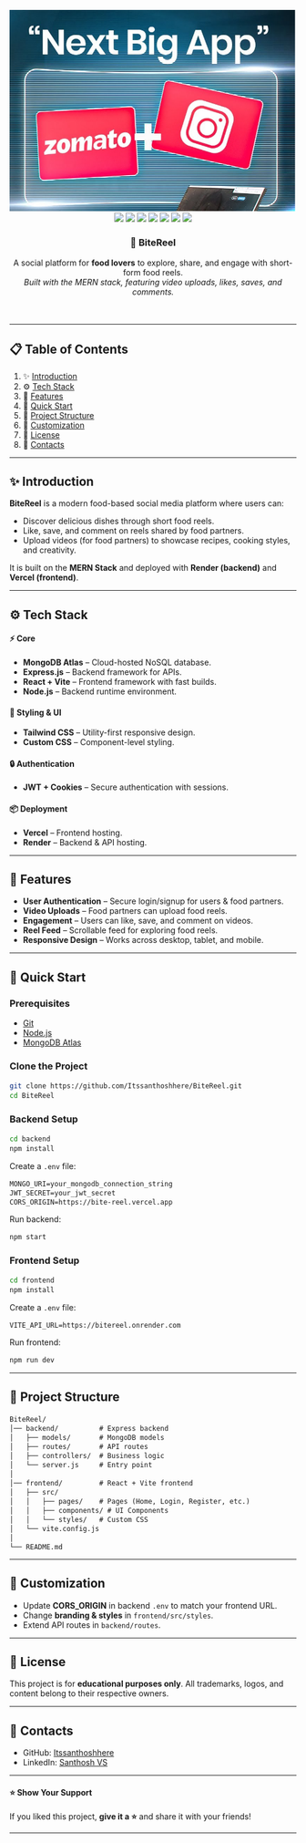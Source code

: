 
<div align="center">
  <br />
  <a href="https://github.com/Itssanthoshhere/BiteReel" target="_blank">
    <img src="/videos/thumbnail.png" alt="Project Banner">
  </a>
  <br />

  <div>
    <img src="https://img.shields.io/badge/-MERN_Stack-4DB33D?style=for-the-badge&logo=mongodb&logoColor=white" />
    <img src="https://img.shields.io/badge/-React-61DAFB?style=for-the-badge&logo=react&logoColor=black" />
    <img src="https://img.shields.io/badge/-Node.js-339933?style=for-the-badge&logo=node.js&logoColor=white" />
    <img src="https://img.shields.io/badge/-Express.js-000?style=for-the-badge&logo=express&logoColor=white" />
    <img src="https://img.shields.io/badge/-MongoDB-47A248?style=for-the-badge&logo=mongodb&logoColor=white" />
    <img src="https://img.shields.io/badge/-Vercel-000?style=for-the-badge&logo=vercel&logoColor=white" />
    <img src="https://img.shields.io/badge/-Render-46E3B7?style=for-the-badge&logo=render&logoColor=black" />
  </div>

  <div align="center">
    <h3>🍴 BiteReel</h3>
    A social platform for <b>food lovers</b> to explore, share, and engage with short-form food reels.<br/>
    <i>Built with the MERN stack, featuring video uploads, likes, saves, and comments.</i>
  </div>

  <br />

  <!-- <a href="https://bite-reel.vercel.app/" target="_blank">
    <img src="https://img.shields.io/badge/🚀%20Live%20Frontend-brightgreen?style=for-the-badge&logo=vercel&logoColor=white" alt="Live Frontend" />
  </a>
  <a href="https://bitereel.onrender.com/" target="_blank">
    <img src="https://img.shields.io/badge/🌐%20Backend%20API-blue?style=for-the-badge&logo=render&logoColor=white" alt="Backend API" />
  </a> -->
  <br />
</div>

---

## 📋 Table of Contents

1. ✨ [Introduction](#introduction)  
2. ⚙️ [Tech Stack](#tech-stack)  
3. 🔋 [Features](#features)  
4. 🤸 [Quick Start](#quick-start)  
5. 🧱 [Project Structure](#project-structure)  
6. 📝 [Customization](#customization)  
7. 📄 [License](#license)  
8. 🔗 [Contacts](#contacts)  

---

## ✨ Introduction

**BiteReel** is a modern food-based social media platform where users can:  
- Discover delicious dishes through short food reels.  
- Like, save, and comment on reels shared by food partners.  
- Upload videos (for food partners) to showcase recipes, cooking styles, and creativity.  

It is built on the **MERN Stack** and deployed with **Render (backend)** and **Vercel (frontend)**.

---

## ⚙️ Tech Stack

#### ⚡ Core
- **MongoDB Atlas** – Cloud-hosted NoSQL database.  
- **Express.js** – Backend framework for APIs.  
- **React + Vite** – Frontend framework with fast builds.  
- **Node.js** – Backend runtime environment.  

#### 🎨 Styling & UI
- **Tailwind CSS** – Utility-first responsive design.  
- **Custom CSS** – Component-level styling.  

#### 🔒 Authentication
- **JWT + Cookies** – Secure authentication with sessions.  

#### 📦 Deployment
- **Vercel** – Frontend hosting.  
- **Render** – Backend & API hosting.  

---

## 🔋 Features

- **User Authentication** – Secure login/signup for users & food partners.  
- **Video Uploads** – Food partners can upload food reels.  
- **Engagement** – Users can like, save, and comment on videos.  
- **Reel Feed** – Scrollable feed for exploring food reels.  
- **Responsive Design** – Works across desktop, tablet, and mobile.  

---

## 🤸 Quick Start

### Prerequisites
- [Git](https://git-scm.com/)  
- [Node.js](https://nodejs.org/)  
- [MongoDB Atlas](https://www.mongodb.com/atlas)  

### Clone the Project
```bash
git clone https://github.com/Itssanthoshhere/BiteReel.git
cd BiteReel
````

### Backend Setup

```bash
cd backend
npm install
```

Create a `.env` file:

```env
MONGO_URI=your_mongodb_connection_string
JWT_SECRET=your_jwt_secret
CORS_ORIGIN=https://bite-reel.vercel.app
```

Run backend:

```bash
npm start
```

### Frontend Setup

```bash
cd frontend
npm install
```

Create a `.env` file:

```env
VITE_API_URL=https://bitereel.onrender.com
```

Run frontend:

```bash
npm run dev
```

---

## 🧱 Project Structure

```
BiteReel/
│── backend/          # Express backend
│   ├── models/       # MongoDB models
│   ├── routes/       # API routes
│   ├── controllers/  # Business logic
│   └── server.js     # Entry point
│
│── frontend/         # React + Vite frontend
│   ├── src/
│   │   ├── pages/    # Pages (Home, Login, Register, etc.)
│   │   ├── components/ # UI Components
│   │   └── styles/   # Custom CSS
│   └── vite.config.js
│
└── README.md
```

---

## 📝 Customization

* Update **CORS\_ORIGIN** in backend `.env` to match your frontend URL.
* Change **branding & styles** in `frontend/src/styles`.
* Extend API routes in `backend/routes`.

---

## 📄 License

This project is for **educational purposes only**.
All trademarks, logos, and content belong to their respective owners.

---

## 🔗 Contacts

* GitHub: [Itssanthoshhere](https://github.com/Itssanthoshhere)
* LinkedIn: [Santhosh VS](https://www.linkedin.com/in/thesanthoshvs/)

---

#### ⭐ Show Your Support

If you liked this project, **give it a ⭐** and share it with your friends!

---

